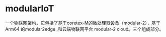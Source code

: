 # modularIoT
一个物联网架构，它包括了基于coretex-M的微处理器设备（modular-2），基于Arm64 的modular2edge ,和云端物联网平台 modular-2 cloud。三个组成部分。
